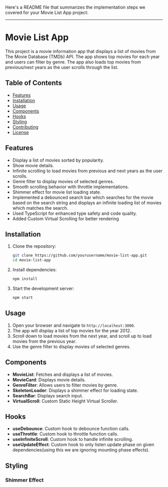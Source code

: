 Here's a README file that summarizes the implementation steps we covered for your Movie List App project:

---

# Movie List App

This project is a movie information app that displays a list of movies from The Movie Database (TMDb) API. The app shows top movies for each year and users can filter by genre. The app also loads top movies from previous/next years as the user scrolls through the list.

## Table of Contents

- [Features](#features)
- [Installation](#installation)
- [Usage](#usage)
- [Components](#components)
- [Hooks](#hooks)
- [Styling](#styling)
- [Contributing](#contributing)
- [License](#license)

## Features

- Display a list of movies sorted by popularity.
- Show movie details.
- Infinite scrolling to load movies from previous and next years as the user scrolls.
- Genre filter to display movies of selected genres.
- Smooth scrolling behavior with throttle implementations.
- Shimmer effect for movie list loading state.
- Implemented a debounced search bar which searches for the movie based on the search string and displays an infinite loading list of movies which matches the search.
- Used TypeScript for enhanced type safety and code quality.
- Added Custom Virtual Scrolling for better rendering

## Installation

1. Clone the repository:

   ```bash
   git clone https://github.com/yourusername/movie-list-app.git
   cd movie-list-app
   ```

2. Install dependencies:

   ```bash
   npm install
   ```

3. Start the development server:
   ```bash
   npm start
   ```

## Usage

1. Open your browser and navigate to `http://localhost:3000`.
2. The app will display a list of top movies for the year 2012.
3. Scroll down to load movies from the next year, and scroll up to load movies from the previous year.
4. Use the genre filter to display movies of selected genres.

## Components

- **MovieList**: Fetches and displays a list of movies.
- **MovieCard**: Displays movie details.
- **GenreFilter**: Allows users to filter movies by genre.
- **SkeletonLoader**: Displays a shimmer effect for loading state.
- **SearchBar**: Displays search input.
- **VirtualScroll**: Custom Static Height Virtual Scroller.

## Hooks

- **useDebounce**: Custom hook to debounce function calls.
- **useThrottle**: Custom hook to throttle function calls.
- **useInfiniteScroll**: Custom hook to handle infinite scrolling.
- **useUpdateEffect**: Custom hook to only listen update phase on given dependencies(using this we are ignoring mounting phase effects).

## Styling

### Shimmer Effect

